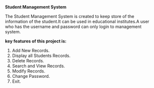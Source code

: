 **Student Management System**

The Student Management System is created to keep store of the information of the student.It can be used in educational institutes.A user who has the username and password can only login to management system.

**key features of this project is:**
1. Add New Records.
2. Display all Students Records.
3. Delete Records.
4. Search and View Records.
5. Modify Records.
6. Change Password.
7. Exit.
